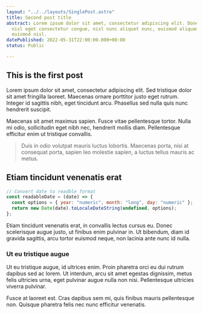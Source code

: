 ```yaml
---
layout: "../../layouts/SinglePost.astro"
title: Second post title
abstract: Lorem ipsum dolor sit amet, consectetur adipiscing elit. Donec euismod,
  nisl eget consectetur congue, nisl nunc aliquet nunc, euismod aliquam nisl nunc
  euismod nisl.
datePublished: 2022-05-31T22:00:00.000+00:00
status: Public

---
```

## This is the first post

Lorem ipsum dolor sit amet, consectetur adipiscing elit. Sed tristique dolor sit amet fringilla laoreet. Maecenas ornare porttitor justo eget rutrum. Integer id sagittis nibh, eget tincidunt arcu. Phasellus sed nulla quis nunc hendrerit suscipit.

Maecenas sit amet maximus sapien. Fusce vitae pellentesque tortor. Nulla mi odio, sollicitudin eget nibh nec, hendrerit mollis diam. Pellentesque efficitur enim ut tristique convallis.

> Duis in odio volutpat mauris luctus lobortis. Maecenas porta, nisi at consequat porta, sapien leo molestie sapien, a luctus tellus mauris ac metus.

## Etiam tincidunt venenatis erat

```javascript
// Convert date to readble format
const readableDate = (date) => {
  const options = { year: "numeric", month: "long", day: "numeric" };
  return new Date(date).toLocaleDateString(undefined, options);
};
```

Etiam tincidunt venenatis erat, in convallis lectus cursus eu. Donec scelerisque augue justo, ut finibus enim pulvinar in. Ut bibendum, diam id gravida sagittis, arcu tortor euismod neque, non lacinia ante nunc id nulla.

### Ut eu tristique augue

Ut eu tristique augue, id ultrices enim. Proin pharetra orci eu dui rutrum dapibus sed ac lorem. Ut interdum, arcu sit amet egestas dignissim, metus felis ultricies urna, eget pulvinar augue nulla non nisi. Pellentesque ultricies viverra pulvinar.

Fusce at laoreet est. Cras dapibus sem mi, quis finibus mauris pellentesque non. Quisque pharetra felis nec nunc efficitur venenatis.